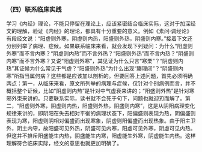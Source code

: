 ### （四）联系临床实践

学习《内经》理论，不能只停留在理论上，应该紧密结合临床实际，这对于加深经文的理解，验证《内经》的理论，都具有十分重要的意义。例如《素问·调经论》有段经文说：“阳虚则外寒，阴虚则内热，阳盛则外热，阴盛则内寒。”接着下文还分别列举了病理、症候。如果联系临床来看，就会发现下列疑问：为什么“阳虚则外寒”而不言内寒？“阴虚则内热”而不言外热？“阳盛则外热”而不言内热？“阴盛则内寒”而不言外寒？又说“阳虚则外寒”，其见证为什么只言“寒栗”？“阴虚则内热”其证候为什么常见于气虚？“阳盛则外热”为什么出现“腠理闭”？“阴盛则内寒”所指当属何病？这些都是应该加以剖析的。但要回答上述问题，首先必须明确两点：第一，从临床来看，原文所列举的病理与症候，仅针对个别病例而言，并不概括整个证候，比如“阴虚则内热”是针对中气虚衰来讲的；“阳盛则外热”是针对寒邪外束来讲的。只要联系实际，读书就不会死于句下，问题也就迎刃而解了。第二，“阳虚则外寒，阴虚则内热，阳盛则外热，阴盛则内寒”，这是从阴阳病理变化规律来讲的，即阴阳在失去相对平衡的病理状态下，阳偏盛则表现为热，阴偏盛则表现为寒，阳虚则阴相对偏盛而出现寒象，阴虚则阳偏盛而出现热象。由于阳主卫外，阴主内守，故阳盛可见外热，阴盛可见内寒，阳虚可见外寒，阴虚可见内热。但这并不排斥阳盛能生内热，阴盛能生内寒，阳虚能生外寒，阴虚能生内热。这样理解符合临床实际，经文的意思也就更加明确了。

